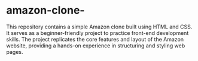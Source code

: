# amazon-clone-
This repository contains a simple Amazon clone built using HTML and CSS. It serves as a beginner-friendly project to practice front-end development skills. The project replicates the core features and layout of the Amazon website, providing a hands-on experience in structuring and styling web pages.
